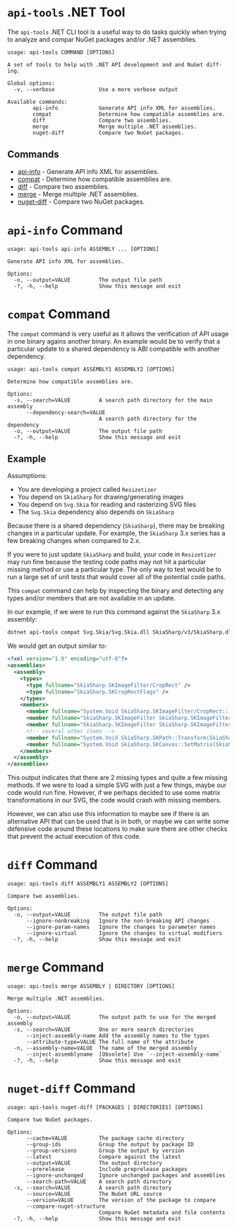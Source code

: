 # `api-tools` .NET Tool

The `api-tools` .NET CLI tool is a useful way to do tasks quickly when trying 
to analyze and compar NuGet packages and/or .NET assemblies.

```
usage: api-tools COMMAND [OPTIONS]

A set of tools to help with .NET API development and and NuGet diff-ing.

Global options:
  -v, --verbose              Use a more verbose output

Available commands:
        api-info             Generate API info XML for assemblies.
        compat               Determine how compatible assemblies are.
        diff                 Compare two assemblies.
        merge                Merge multiple .NET assemblies.
        nuget-diff           Compare two NuGet packages.
```

## Commands

 * [api-info](#api-info-command) - Generate API info XML for assemblies.
 * [compat](#compat-command) - Determine how compatible assemblies are.
 * [diff](#diff-command) - Compare two assemblies.
 * [merge](#merge-command) - Merge multiple .NET assemblies.
 * [nuget-diff](#nuget-diff-command) - Compare two NuGet packages.


# `api-info` Command

```
usage: api-tools api-info ASSEMBLY ... [OPTIONS]

Generate API info XML for assemblies.

Options:
  -o, --output=VALUE         The output file path
  -?, -h, --help             Show this message and exit
```

# `compat` Command

The `compat` command is very useful as it allows the verification of API usage
in one binary agains another binary. An example would be to verify that a
particular update to a shared dependency is ABI compatible with another
dependency.

```
usage: api-tools compat ASSEMBLY1 ASSEMBLY2 [OPTIONS]

Determine how compatible assemblies are.

Options:
  -s, --search=VALUE         A search path directory for the main assembly
      --dependency-search=VALUE
                             A search path directory for the dependency
  -o, --output=VALUE         The output file path
  -?, -h, --help             Show this message and exit
```

## Example

Assumptions:
 - You are developing a project called `Resizetizer`
 - You depend on `SkiaSharp` for drawing/generating images
 - You depend on `Svg.Skia` for reading and rasterizing SVG files
 - The `Svg.Skia` dependency also depends on `SkiaSharp`

Because there is a shared dependency (`SkiaSharp`), there may be breaking
changes in a particular update. For example, the `SkiaSharp` 3.x series has a
few breaking changes when compared to 2.x.

If you were to just update `SkiaSharp` and build, your code in `Resizetizer`
may run fine because the testing code paths may not hit a particular missing
method or use a particular type. The only way to test would be to run a large
set of unit tests that would cover all of the potential code paths.

This `compat` command can help by inspecting the binary and detecting any
types and/or members that are not available in an update.

In our example, if we were to run this command against the `SkiaSharp` 3.x assembly:

```sh
dotnet api-tools compat Svg.Skia/Svg.Skia.dll SkiaSharp/v3/SkiaSharp.dll
```

We would get an output similar to:

```xml
<?xml version="1.0" encoding="utf-8"?>
<assemblies>
  <assembly>
    <types>
      <type fullname="SkiaSharp.SKImageFilter/CropRect" />
      <type fullname="SkiaSharp.SKCropRectFlags" />
    </types>
    <members>
      <member fullname="System.Void SkiaSharp.SKImageFilter/CropRect::.ctor(SkiaSharp.SKRect,SkiaSharp.SKCropRectFlags)" />
      <member fullname="SkiaSharp.SKImageFilter SkiaSharp.SKImageFilter::CreateMerge(SkiaSharp.SKImageFilter[],SkiaSharp.SKImageFilter/CropRect)" />
      <member fullname="SkiaSharp.SKImageFilter SkiaSharp.SKImageFilter::CreatePaint(SkiaSharp.SKPaint,SkiaSharp.SKImageFilter/CropRect)" />
      <!-- several other items -->
      <member fullname="System.Void SkiaSharp.SKPath::Transform(SkiaSharp.SKMatrix)" />
      <member fullname="System.Void SkiaSharp.SKCanvas::SetMatrix(SkiaSharp.SKMatrix)" />
    </members>
  </assembly>
</assemblies>
```

This output indicates that there are 2 missing types and quite a few missing
methods. If we were to load a simple SVG with just a few things, maybe our
code would run fine. However, if we perhaps decided to use some matrix
transformations in our SVG, the code would crash with missing members.

However, we can also use this information to maybe see if there is an
alternative API that can be used that is in both, or maybe we can write some
defensive code around these locations to make sure there are other checks
that prevent the actual execution of this code.

# `diff` Command

```
usage: api-tools diff ASSEMBLY1 ASSEMBLY2 [OPTIONS]

Compare two assemblies.

Options:
  -o, --output=VALUE         The output file path
      --ignore-nonbreaking   Ignore the non-breaking API changes
      --ignore-param-names   Ignore the changes to parameter names
      --ignore-virtual       Ignore the changes to virtual modifiers
  -?, -h, --help             Show this message and exit
```

# `merge` Command

```
usage: api-tools merge ASSEMBLY | DIRECTORY [OPTIONS]

Merge multiple .NET assemblies.

Options:
  -o, --output=VALUE         The output path to use for the merged assembly
  -s, --search=VALUE         One or more search directories
      --inject-assembly-name Add the assembly names to the types
      --attribute-type=VALUE The full name of the attribute
  -n, --assembly-name=VALUE  The name of the merged assembly
      --inject-assemblyname  [Obsolete] Use `--inject-assembly-name`
  -?, -h, --help             Show this message and exit
```

# `nuget-diff` Command

```
usage: api-tools nuget-diff [PACKAGES | DIRECTORIES] [OPTIONS]

Compare two NuGet packages.

Options:
      --cache=VALUE          The package cache directory
      --group-ids            Group the output by package ID
      --group-versions       Group the output by version
      --latest               Compare against the latest
      --output=VALUE         The output directory
      --prerelease           Include preprelease packages
      --ignore-unchanged     Ignore unchanged packages and assemblies
      --search-path=VALUE    A search path directory
  -s, --search=VALUE         A search path directory
      --source=VALUE         The NuGet URL source
      --version=VALUE        The version of the package to compare
      --compare-nuget-structure
                             Compare NuGet metadata and file contents
  -?, -h, --help             Show this message and exit
```
